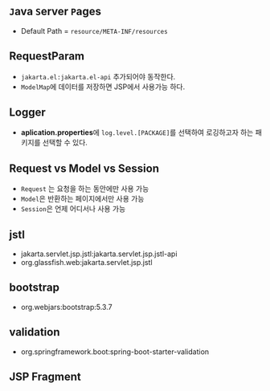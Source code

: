 ## `J`ava `S`erver `P`ages

- Default Path = `resource/META-INF/resources`

## RequestParam

- `jakarta.el:jakarta.el-api` 추가되어야 동작한다.
- `ModelMap`에 데이터를 저장하면 JSP에서 사용가능 하다.

## Logger

- **aplication.properties**에 `log.level.[PACKAGE]`를 선택하여 로깅하고자 하는 패키지를 선택할 수 있다.

## Request vs Model vs Session

- `Request` 는 요청을 하는 동안에만 사용 가능
- `Model`은 반환하는 페이지에서만 사용 가능
- `Session`은 언제 어디서나 사용 가능

## jstl

- jakarta.servlet.jsp.jstl:jakarta.servlet.jsp.jstl-api
- org.glassfish.web:jakarta.servlet.jsp.jstl

## bootstrap

- org.webjars:bootstrap:5.3.7

## validation

- org.springframework.boot:spring-boot-starter-validation

## JSP Fragment